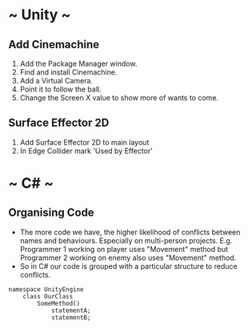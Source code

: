 # ~ Unity ~
## Add Cinemachine
1. Add the Package Manager window.
2. Find and install Cinemachine.
3. Add a Virtual Camera.
4. Point it to follow the ball.
5. Change the Screen X value to show more of wants to come.

## Surface Effector 2D
1. Add Surface Effector 2D to main layout
2. In Edge Collider mark 'Used by Effector'

# ~ C# ~
## Organising Code
* The more code we have, the higher likelihood of conflicts between names and behaviours. Especially on multi-person projects. E.g. Programmer 1 working on player uses "Movement" method but Programmer 2 working on enemy also uses "Movement" method.
* So in C# our code is grouped with a particular structure to reduce conflicts.
```
namespace UnityEngine
    class OurClass
        SomeMethod()
            statementA;
            statementB;
```